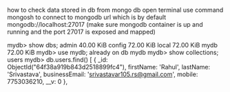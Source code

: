 how to check data stored in db from mongo db
open terminal
use command mongosh to connect to mongodb url which is by default mongodb://localhost:27017 (make sure mongodb container is up and running and the port 27017 is exposed and mapped)

mydb> show dbs;
admin   40.00 KiB
config  72.00 KiB
local   72.00 KiB
mydb    72.00 KiB
mydb> use mydb;
already on db mydb
mydb> show collections;
users
mydb> db.users.find()
[
  {
    _id: ObjectId("64f38a919b843d2518899fc4"),
    firstName: 'Rahul',
    lastName: 'Srivastava',
    businessEmail: 'srivastavar105.rs@gmail.com',
    mobile: 7753036210,
    __v: 0
  },
